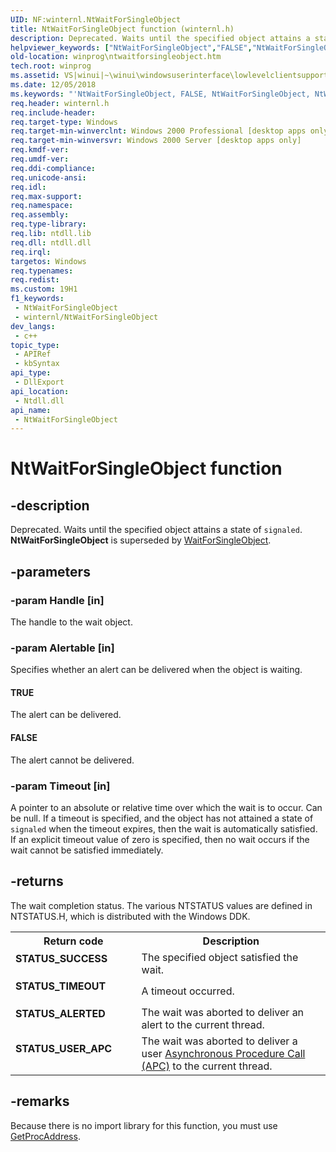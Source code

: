 ```yaml
---
UID: NF:winternl.NtWaitForSingleObject
title: NtWaitForSingleObject function (winternl.h)
description: Deprecated. Waits until the specified object attains a state of signaled. NtWaitForSingleObject is superseded by WaitForSingleObject.
helpviewer_keywords: ["NtWaitForSingleObject","FALSE","NtWaitForSingleObject","NtWaitForSingleObject function [Windows API]","TRUE","winprog.ntwaitforsingleobject","winternl/NtWaitForSingleObject","winui.ntwaitforsingleobject"]
old-location: winprog\ntwaitforsingleobject.htm
tech.root: winprog
ms.assetid: VS|winui|~\winui\windowsuserinterface\lowlevelclientsupport\misc\ntwaitforsingleobject.htm
ms.date: 12/05/2018
ms.keywords: "'NtWaitForSingleObject, FALSE, NtWaitForSingleObject, NtWaitForSingleObject function [Windows API], TRUE, winprog.ntwaitforsingleobject, winternl/NtWaitForSingleObject, winui.ntwaitforsingleobject"
req.header: winternl.h
req.include-header: 
req.target-type: Windows
req.target-min-winverclnt: Windows 2000 Professional [desktop apps only]
req.target-min-winversvr: Windows 2000 Server [desktop apps only]
req.kmdf-ver: 
req.umdf-ver: 
req.ddi-compliance: 
req.unicode-ansi: 
req.idl: 
req.max-support: 
req.namespace: 
req.assembly: 
req.type-library: 
req.lib: ntdll.lib
req.dll: ntdll.dll
req.irql: 
targetos: Windows
req.typenames: 
req.redist: 
ms.custom: 19H1
f1_keywords:
 - NtWaitForSingleObject
 - winternl/NtWaitForSingleObject
dev_langs:
 - c++
topic_type:
 - APIRef
 - kbSyntax
api_type:
 - DllExport
api_location:
 - Ntdll.dll
api_name:
 - NtWaitForSingleObject
---
```


# NtWaitForSingleObject function


## -description

Deprecated. Waits until the specified object attains a state of
    <code>signaled</code>. <b>NtWaitForSingleObject</b> is superseded by <a href="/windows/desktop/api/synchapi/nf-synchapi-waitforsingleobject">WaitForSingleObject</a>.

## -parameters

### -param Handle [in]

The handle to the wait object.

### -param Alertable [in]

Specifies whether an alert can be delivered when the object is waiting.



#### TRUE

The alert can be delivered.



#### FALSE

The alert cannot be delivered.

### -param Timeout [in]

A pointer to an absolute or relative time over
        which the wait is to occur. Can be null. If a timeout is specified, and
    the object has not attained a state of <code>signaled</code> when the timeout
    expires, then the wait is automatically satisfied.  If an explicit
    timeout value of zero is specified, then no wait occurs if the
    wait cannot be satisfied immediately.

## -returns

The wait completion status. The various NTSTATUS values are defined in NTSTATUS.H, which is distributed with the Windows DDK.

<table>
<tr>
<th>Return code</th>
<th>Description</th>
</tr>
<tr>
<td width="40%">
<dl>
<dt><b>STATUS_SUCCESS</b></dt>
</dl>
</td>
<td width="60%">
The specified
    object satisfied the wait. 

</td>
</tr>
<tr>
<td width="40%">
<dl>
<dt><b>STATUS_TIMEOUT</b></dt>
</dl>
</td>
<td width="60%">
A
    timeout occurred.

</td>
</tr>
<tr>
<td width="40%">
<dl>
<dt><b>STATUS_ALERTED</b></dt>
</dl>
</td>
<td width="60%">
The
    wait was aborted to deliver an alert to the current thread.

</td>
</tr>
<tr>
<td width="40%">
<dl>
<dt><b>STATUS_USER_APC</b></dt>
</dl>
</td>
<td width="60%">
The wait was aborted to deliver a user <a href="/windows/desktop/Sync/asynchronous-procedure-calls">Asynchronous Procedure Call (APC)</a> to the current thread.

</td>
</tr>
</table>

## -remarks

Because there is no import library for this function, you must use <a href="/windows/desktop/api/libloaderapi/nf-libloaderapi-getprocaddress">GetProcAddress</a>.